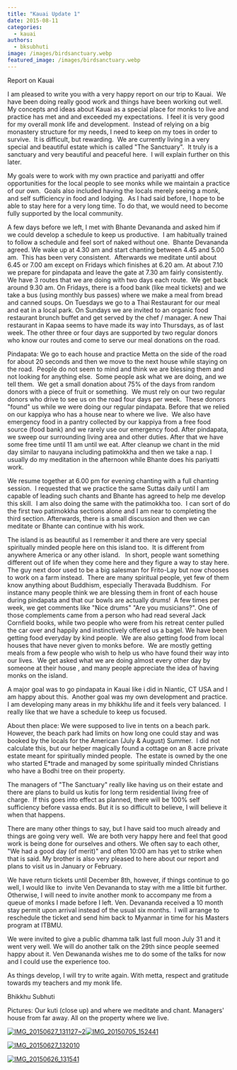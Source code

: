 ```yaml
---
title: "Kauai Update 1"
date: 2015-08-11
categories: 
  - kauai
authors: 
  - bksubhuti
image: /images/birdsanctuary.webp
featured_image: /images/birdsanctuary.webp
---
```


Report on Kauai

I am pleased to write you with a very happy report on our trip to Kauai.  We have been doing really good work and things have been working out well.  My concepts and ideas about Kauai as a special place for monks to live and practice has met and and exceeded my expectations.  I feel it is very good for my overall monk life and development.  Instead of relying on a big monastery structure for my needs, I need to keep on my toes in order to survive.  It is difficult, but rewarding.  We are currently living in a very special and beautiful estate which is called "The Sanctuary".  It truly is a sanctuary and very beautiful and peaceful here.  I will explain further on this later.

My goals were to work with my own practice and pariyatti and offer opportunities for the local people to see monks while we maintain a practice of our own.  Goals also included having the locals merely seeing a monk, and self sufficiency in food and lodging.  As I had said before, I hope to be able to stay here for a very long time. To do that, we would need to become fully supported by the local community.

A few days before we left, I met with Bhante Devananda and asked him if we could develop a schedule to keep us productive.  I am habitually trained to follow a schedule and feel sort of naked without one.  Bhante Devananda agreed. We wake up at 4.30 am and start chanting between 4.45 and 5.00 am.  This has been very consistent.  Afterwards we meditate until about 6.45 or 7.00 am except on Fridays which finishes at 6.20 am. At about 7.10 we prepare for pindapata and leave the gate at 7.30 am fairly consistently.  We have 3 routes that we are doing with two days each route.  We get back around 9.30 am. On Fridays, there is a food bank (like meal tickets) and we take a bus (using monthly bus passes) where we make a meal from bread and canned soups. On Tuesdays we go to a Thai Restaurant for our meal and eat in a local park. On Sundays we are invited to an organic food restaurant brunch buffet and get served by the chef / manager. A new Thai restaurant in Kapaa seems to have made its way into Thursdays, as of last week. The other three or four days are supported by two regular donors who know our routes and come to serve our meal donations on the road.

Pindapata: We go to each house and practice Metta on the side of the road for about 20 seconds and then we move to the next house while staying on the road.  People do not seem to mind and think we are blessing them and not looking for anything else.  Some people ask what we are doing, and we tell them.  We get a small donation about 75% of the days from random donors with a piece of fruit or something.  We must rely on our two regular donors who drive to see us on the road four days per week.  These donors "found" us while we were doing our regular pindapata. Before that we relied on our kappiya who has a house near to where we live.  We also have emergency food in a pantry collected by our kappiya from a free food source (food bank) and we rarely use our emergency food. After pindapata, we sweep our surrounding living area and other duties. After that we have some free time until 11 am until we eat. After cleanup we chant in the mid day similar to nauyana including patimokkha and then we take a nap. I usually do my meditation in the afternoon while Bhante does his pariyatti work.

We resume together at 6.00 pm for evening chanting with a full chanting session.  I requested that we practice the same Suttas daily until I am capable of leading such chants and Bhante has agreed to help me develop this skill.  I am also doing the same with the patimokkha too.  I can sort of do the first two patimokkha sections alone and I am near to completing the third section. Afterwards, there is a small discussion and then we can meditate or Bhante can continue with his work.

The island is as beautiful as I remember it and there are very special spiritually minded people here on this island too.  It is different from anywhere America or any other island.   In short, people want something different out of life when they come here and they figure a way to stay here. The guy next door used to be a big salesman for Frito-Lay but now chooses to work on a farm instead.  There are many spiritual people, yet few of them know anything about Buddhism, especially Theravada Buddhism.  For instance many people think we are blessing them in front of each house during pindapata and that our bowls are actually drums!  A few times per week, we get comments like "Nice drums" "Are you musicians?". One of those complements came from a person who had read several Jack Cornfield books, while two people who were from his retreat center pulled the car over and happily and instinctively offered us a bagel. We have been getting food everyday by kind people.  We are also getting food from local houses that have never given to monks before.  We are mostly getting meals from a few people who wish to help us who have found their way into our lives.  We get asked what we are doing almost every other day by someone at their house , and many people appreciate the idea of having monks on the island.

A major goal was to go pindapata in Kauai like i did in Niantic, CT USA and I am happy about this.  Another goal was my own development and practice.  I am developing many areas in my bhikkhu life and it feels very balanced.  I really like that we have a schedule to keep us focused.

About then place: We were supposed to live in tents on a beach park.  However, the beach park had limits on how long one could stay and was booked by the locals for the American (July & August) Summer.  I did not calculate this, but our helper magically found a cottage on an 8 acre private estate meant for spiritually minded people.  The estate is owned by the one who started E\*trade and managed by some spiritually minded Christians who have a Bodhi tree on their property.

The managers of "The Sanctuary" really like having us on their estate and there are plans to build us kutis for long term residential living free of charge.  If this goes into effect as planned, there will be 100% self sufficiency before vassa ends. But it is so difficult to believe, I will believe it when that happens.

There are many other things to say, but I have said too much already and things are going very well.  We are both very happy here and feel that good work is being done for ourselves and others. We often say to each other, "We had a good day (of merit)" and often 10:00 am has yet to strike when that is said. My brother is also very pleased to here about our report and plans to visit us in January or February.

We have return tickets until December 8th, however, if things continue to go well, I would like to  invite Ven Devananda to stay with me a little bit further.  Otherwise, I will need to invite another monk to accompany me from a queue of monks I made before I left. Ven. Devananda received a 10 month stay permit upon arrival instead of the usual six months.  I will arrange to reschedule the ticket and send him back to Myanmar in time for his Masters program at ITBMU.

We were invited to give a public dhamma talk last full moon July 31 and it went very well. We will do another talk on the 29th since people seemed happy about it. Ven Dewananda wishes me to do some of the talks for now and I could use the experience too.

As things develop, I will try to write again. With metta, respect and gratitude towards my teachers and my monk life.

Bhikkhu Subhuti

Pictures: Our kuti (close up) and where we meditate and chant. Managers' house from far away. All on the property where we live.

[![IMG_20150627_131127~2](/images/IMG_20150627_13112721.webp)](/images/2015/08/IMG_20150627_13112721.webp)[![IMG_20150705_152441](/images/IMG_20150705_152441.webp)](/images/2015/08/IMG_20150705_152441.webp)

[![IMG_20150627_132010](/images/IMG_20150627_132010.webp)](/images/2015/08/IMG_20150627_132010.webp)

[![IMG_20150626_131541](/images/IMG_20150626_131541.webp)](/images/2015/08/IMG_20150626_131541.webp)